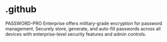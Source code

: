 # .github
PASSWORD-PRO Enterprise offers military-grade encryption for password management. Securely store, generate, and auto-fill passwords across all devices with enterprise-level security features and admin controls.
